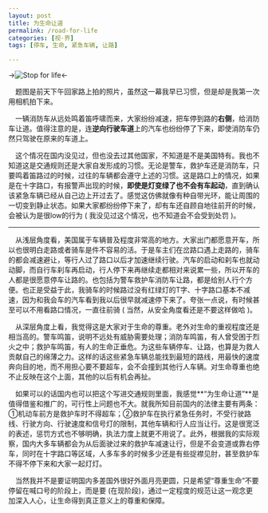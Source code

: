 ```yaml
---
layout: post
title: 为生命让道
permalink: /road-for-life
categories: [视·界]
tags: [停车, 生命, 紧急车辆, 让路]

--- 
```


->![Stop for life](http://lanternd.qiniudn.com/Pic4Post/road-for-llife/road_for_life.jpg?imageMogr2/auto-orient/thumbnail/500x)<-

　题图是前天下午回家路上拍的照片，虽然这一幕我早已习惯，但是却是我第一次用相机拍下来。

　一辆消防车从远处鸣着笛呼啸而来，大家纷纷减速，把车停到路的**右侧**，给消防车让道。值得注意的是，连**逆向行驶车道**上的汽车也纷纷停了下来，即使消防车仍然只驾驶在原来的车道上。
<!--more-->
　这个情况在国内没见过，但也没去过其他国家，不知道是不是美国特有。我也不知道这是交通规则还是大家自发形成的习惯。无论是警车，救护车还是消防车，只要鸣着笛路过的时候，过往的车辆都会遵守上述的习惯。这是路口上的情况，如果是在十字路口，有报警声出现的时候，**即使是灯变绿了也不会有车起动**，直到确认该紧急车辆已经从自己边上开过去了。感觉这仿佛就像有种自带光环，能让周围的一切变到静止状态。如果大家都纷纷停下来了，却有车还自顾自地往前开的时候，会被认为是很low的行为 ( 我没见过这个情况，也不知道会不会受到处罚 )。

___

　从浅层角度看，美国属于车辆普及程度非常高的地方。大家出门都愿意开车，所以也很明白走路或者骑车是件不容易的活。于是车主们在岔路口遇上走路的，骑车的都会减速避让，等行人过了路口以后才加速继续行驶。汽车的启动和刹车也就动动脚，而自行车刹车再启动，行人停下来再继续走都相对来说累一些，所以开车的人都是很愿意停车让路的。也包括为警车救护车消防车让路，都是给别人行个方便。也正是受益于此，我骑车的时候路过没有红绿灯的T字、十字路口基本不减速，因为和我会车的汽车看到我以后很早就减速停下来了。夸张一点说，有时候甚至可以不用看路口情况，一直往前骑 ( 当然，从安全角度看还是不要这样做哈 )。

　从深层角度上看，我觉得这是大家对于生命的尊重。老外对生命的重视程度还是相当高的。警车鸣笛，说明不远处有威胁需要处理；消防车鸣笛，有人曾受困于烈火之中；救护车鸣笛，有人的生命正垂危。为这些车辆停车、让路，也算是为救人贡献自己的绵薄之力。这样的话这些紧急车辆总能找到最短的路线，用最快的速度奔向目的地，而不用担心要不要超车，会不会撞到其他行人车辆。对生命尊重也绝不止反映在这个上面，其他的以后有机会再扯。

　如果可以的话国内也可以把这个写进交通规则里面，我感觉**“为生命让道”**是值得借鉴和推广的，可行性上问题也不大。就我所知目前国内的法律主要有两条：①机动车前方是救护车时不得超车；②救护车在执行紧急任务时，不受行驶路线、行驶方向、行驶速度和信号灯的限制，其他车辆和行人应当让行。这是很宽泛的表述，惩罚方式也不够明确，执法力度上就更不用说了。此外，根据我的实际观察，国内大多车辆都会为从后面驶过来的救护车减速让行，但是不会变道或靠右停车，同时在十字路口等区域，人多车多的时候多少还是有些捉襟见肘，甚至救护车不得不停下来和大家一起灯灯。

　当然我并不是要证明国内多差国外很好外面月亮更圆，只是希望“尊重生命”不要停留在喊口号的阶段上，而是要 (在现阶段)，通过一定程度的规范让这一观念更加深入人心，让生命得到真正意义上的尊重和保障。